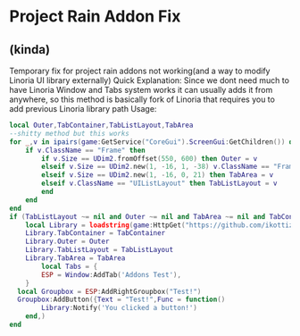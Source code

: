 # Project Rain Addon Fix 
## (kinda)
Temporary fix for project rain addons not working(and a way to modify Linoria UI library externally)
Quick Explanation:
Since we dont need much to have Linoria Window and Tabs system works it can usually adds it from anywhere, so this method is basically fork of Linoria that requires you to add previous Linoria library path
Usage:
```lua
local Outer,TabContainer,TabListLayout,TabArea
--shitty method but this works
for _,v in ipairs(game:GetService("CoreGui").ScreenGui:GetChildren()) do
    if v.ClassName == "Frame" then
        if v.Size == UDim2.fromOffset(550, 600) then Outer = v
        elseif v.Size == UDim2.new(1, -16, 1, -38) v.ClassName == "Frame" then TabContainer = v
        elseif v.Size == UDim2.new(1, -16, 0, 21) then TabArea = v
        elseif v.ClassName == "UIListLayout" then TabListLayout = v
        end
    end
end
if (TabListLayout ~= nil and Outer ~= nil and TabArea ~= nil and TabContainer ~= nil) then
	local Library = loadstring(game:HttpGet("https://github.com/ikottiz/projectRainAddons/blob/main/linoria_fork"))() --loadfile("linoria_fork.lua")()
	Library.TabContainer = TabContainer
	Library.Outer = Outer
	Library.TabListLayout = TabListLayout
	Library.TabArea = TabArea
        local Tabs = {
		ESP = Window:AddTab('Addons Test'),
	}
  local Groupbox = ESP:AddRightGroupbox("Test!")
  Groupbox:AddButton({Text = "Test!",Func = function()
        Library:Notify('You clicked a button!')
    end,)
end
```
